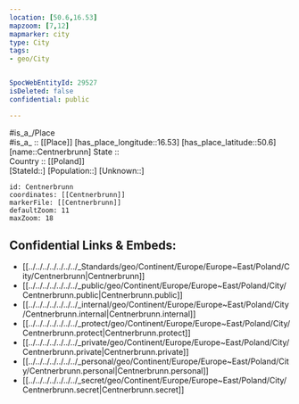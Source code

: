 ```yaml
---
location: [50.6,16.53] 
mapzoom: [7,12] 
mapmarker: city 
type: City
tags:
- geo/City


SpocWebEntityId: 29527
isDeleted: false
confidential: public

---
```

#is_a_/Place  
#is_a_ :: [[Place]] 
[has_place_longitude::16.53] 
[has_place_latitude::50.6] 
[name::Centnerbrunn] 
State ::  
Country :: [[Poland]]  
[StateId::] 
[Population::] 
[Unknown::] 


```leaflet
id: Centnerbrunn
coordinates: [[Centnerbrunn]] 
markerFile: [[Centnerbrunn]] 
defaultZoom: 11 
maxZoom: 18
```


## Confidential Links & Embeds: 
- [[../../../../../../../_Standards/geo/Continent/Europe/Europe~East/Poland/City/Centnerbrunn|Centnerbrunn]] 
- [[../../../../../../../_public/geo/Continent/Europe/Europe~East/Poland/City/Centnerbrunn.public|Centnerbrunn.public]] 
- [[../../../../../../../_internal/geo/Continent/Europe/Europe~East/Poland/City/Centnerbrunn.internal|Centnerbrunn.internal]] 
- [[../../../../../../../_protect/geo/Continent/Europe/Europe~East/Poland/City/Centnerbrunn.protect|Centnerbrunn.protect]] 
- [[../../../../../../../_private/geo/Continent/Europe/Europe~East/Poland/City/Centnerbrunn.private|Centnerbrunn.private]] 
- [[../../../../../../../_personal/geo/Continent/Europe/Europe~East/Poland/City/Centnerbrunn.personal|Centnerbrunn.personal]] 
- [[../../../../../../../_secret/geo/Continent/Europe/Europe~East/Poland/City/Centnerbrunn.secret|Centnerbrunn.secret]] 
